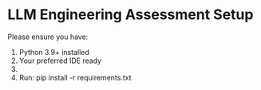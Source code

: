 # LLM Engineering Assessment Setup

Please ensure you have:
1. Python 3.9+ installed
2. Your preferred IDE ready
3.
4. Run: pip install -r requirements.txt